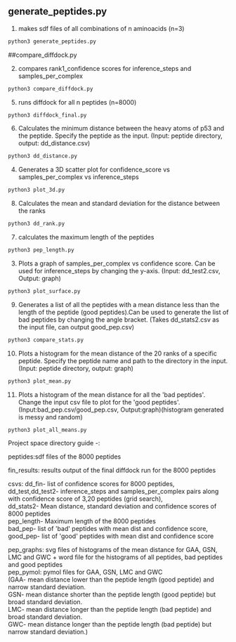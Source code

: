 ## generate_peptides.py

1. makes sdf files of all combinations of n aminoacids (n=3)

``` bash
python3 generate_peptides.py
```
##compare_diffdock.py

2. compares rank1_confidence scores for inference_steps and samples_per_complex

``` bash
python3 compare_diffdock.py
```
5. runs diffdock for all n peptides (n=8000)

``` bash
python3 diffdock_final.py
```

6. Calculates the minimum distance between the heavy atoms of p53 and the peptide. Specify the peptide as the input. (Input: peptide directory, output: dd_distance.csv)
``` bash
python3 dd_distance.py
```

4. Generates a 3D scatter plot for confidence_score vs samples_per_complex vs inference_steps
``` bash
python3 plot_3d.py
```

8. Calculates the mean and standard deviation for the distance between the ranks
``` bash
python3 dd_rank.py
```

7. calculates the maximum length of the peptides
```bash
python3 pep_length.py
```
3. Plots a graph of samples_per_complex vs confidence score. Can be used for inference_steps by changing the y-axis. (Input: dd_test2.csv, Output: graph)
```bash
python3 plot_surface.py
``` 

9. Generates a list of all the peptides with a mean distance less than the length of the peptide (good peptides).Can be used to generate the list of bad peptides by changing the angle bracket. (Takes dd_stats2.csv as the input file, can output good_pep.csv)
```bash
python3 compare_stats.py
```

10. Plots a histogram for the mean distance of the 20 ranks of a specific peptide. Specify the peptide name and path to the directory in the input. (Input: peptide directory, output: graph)
```bash
python3 plot_mean.py
```

11. Plots a histogram of the mean distance for all the 'bad peptides'. Change the input csv file to plot for the 'good peptides'. (Input:bad_pep.csv/good_pep.csv, Output:graph)(histogram generated is messy and random)
```bash
python3 plot_all_means.py
``` 
Project space directory guide -:

peptides:sdf files of the 8000 peptides

fin_results: results output of the final diffdock run for the 8000 peptides

csvs: dd_fin- list of confidence scores for 8000 peptides,  
dd_test,dd_test2- inference_steps and samples_per_complex pairs along with confidence score of 3,20 peptides (grid search),  
dd_stats2- Mean distance, standard deviation and confidence scores of 8000 peptides  
pep_length- Maximum length of the 8000 peptides  
bad_pep- list of 'bad' peptides with mean dist and confidence score, good_pep- list of 'good' peptides with mean dist and confidence score  

pep_graphs: svg files of histograms of the mean distance for GAA, GSN, LMC and GWC + word file for the histograms of all peptides, bad peptides and good peptides  
pep_pymol: pymol files for GAA, GSN, LMC and GWC  
(GAA- mean distance lower than the peptide length (good peptide) and narrow standard deviation.   
GSN- mean distance shorter than the peptide length (good peptide) but broad standard deviation.  
LMC- mean distance longer than the peptide length (bad peptide) and broad standard deviation.  
GWC- mean distance longer than the peptide length (bad peptide) but narrow standard deviation.)  
